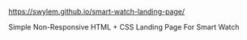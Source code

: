 https://swylem.github.io/smart-watch-landing-page/

Simple Non-Responsive HTML + CSS Landing Page For Smart Watch 